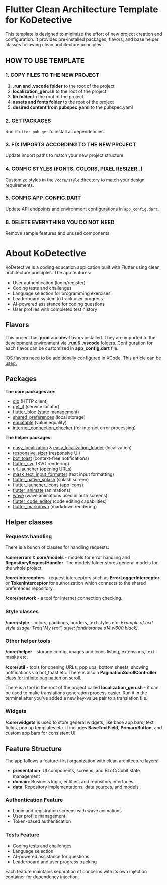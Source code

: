 # Flutter Clean Architecture Template for KoDetective

This template is designed to minimize the effort of new project creation and configuration. It provides pre-installed packages, flavors, and base helper classes following clean architecture principles.

## HOW TO USE TEMPLATE

### 1. COPY FILES TO THE NEW PROJECT
1. **.run and .vscode folder** to the root of the project
2. **localization_gen.sh** to the root of the project
3. **lib folder** to the root of the project
4. **assets and fonts folder** to the root of the project
5. **desired content from pubspec.yaml** to the pubspec.yaml

### 2. GET PACKAGES
Run `flutter pub get` to install all dependencies.

### 3. FIX IMPORTS ACCORDING TO THE NEW PROJECT
Update import paths to match your new project structure.

### 4. CONFIG STYLES (FONTS, COLORS, PIXEL RESIZER..)
Customize styles in the `/core/style` directory to match your design requirements.

### 5. CONFIG APP_CONFIG.DART
Update API endpoints and environment configurations in `app_config.dart`.

### 6. DELETE EVERYTHING YOU DO NOT NEED
Remove sample features and unused components.

# About KoDetective

KoDetective is a coding education application built with Flutter using clean architecture principles. The app features:

- User authentication (login/register)
- Coding tests and challenges
- Language selection for programming exercises
- Leaderboard system to track user progress
- AI-powered assistance for coding questions
- User profiles with completed test history

## Flavors

This project has **prod** and **dev** flavors installed. They are imported to the development environment via **.run** & **.vscode** folders. Configuration for each flavor can be customized in **app_config.dart** file.

IOS flavors need to be additionally configured in XCode. [This article can be used.](https://medium.com/@animeshjain/build-flavors-in-flutter-android-and-ios-with-different-firebase-projects-per-flavor-27c5c5dac10b)

## Packages
**The core packages are:**
- [dio](https://pub.dev/packages/dio) (HTTP client)
- [get_it](https://pub.dev/packages/get_it) (service locator)
- [flutter_bloc](https://pub.dev/packages/flutter_bloc) (state management)
- [shared_preferences](https://pub.dev/packages/shared_preferences) (local storage)
- [equatable](https://pub.dev/packages/equatable) (value equality)
- [internet_connection_checker](https://pub.dev/packages/internet_connection_checker) (for internet error processing)

**The helper packages:**
- [easy_localization](https://pub.dev/packages/easy_localization) & [easy_localization_loader](https://pub.dev/packages/easy_localization_loader) (localization)
- [responsive_sizer](https://pub.dev/packages/responsive_sizer) (responsive UI)
- [bot_toast](https://pub.dev/packages/bot_toast) (context-free notifications)
- [flutter_svg](https://pub.dev/packages/flutter_svg) (SVG rendering)
- [url_launcher](https://pub.dev/packages/url_launcher) (opening URLs)
- [mask_text_input_formatter](https://pub.dev/packages/mask_text_input_formatter) (text input formatting)
- [flutter_native_splash](https://pub.dev/packages/flutter_native_splash) (splash screen)
- [flutter_launcher_icons](https://pub.dev/packages/flutter_launcher_icons) (app icons)
- [flutter_animate](https://pub.dev/packages/flutter_animate) (animations)
- [wave](https://pub.dev/packages/wave) (wave animations used in auth screens)
- [flutter_code_editor](https://pub.dev/packages/flutter_code_editor) (code editing capabilities)
- [flutter_markdown](https://pub.dev/packages/flutter_markdown) (markdown rendering)

## Helper classes
### Requests handling
There is a bunch of classes for handling requests:

**/core/errors** & **core/models** - models for error handling and **RepositoryRequestHandler**. The models folder stores general models for the whole project.

**/core/interceptors** - request interceptors such as **ErrorLoggerInterceptor** or **TokenInterceptor** for authorization which connects to the shared preferences repository.

**/core/network** - a tool for internet connection checking.

### Style classes
**/core/style** - colors, paddings, borders, text styles etc. *Example of text style usage: Text("My text", style: fontInstanse.s14.w600.black).*

### Other helper tools
**/core/helper** - storage config, images and icons listing, extensions, text masks etc.

**/core/util** - tools for opening URLs, pop ups, bottom sheets, showing notifications via bot_toast etc. 
There is also a **PaginationScrollController** [class for infinite pagination on scroll.](https://medium.com/@m1nori/flutter-pagination-without-any-packages-8c24095555b3)

There is a tool in the root of the project called **localization_gen.sh** - it can be used to make translations generation process easier. Run it in the terminal after you've added a new key-value pair to a translation file.

### Widgets
**/core/widgets** is used to store general widgets, like base app bars, text fields, pop up templates etc. It includes **BaseTextField**, **PrimaryButton**, and custom app bars for consistent UI.

## Feature Structure

The app follows a feature-first organization with clean architecture layers:

- **presentation**: UI components, screens, and BLoC/Cubit state management
- **domain**: Business logic, entities, and repository interfaces
- **data**: Repository implementations, data sources, and models

### Authentication Feature
- Login and registration screens with wave animations
- User profile management
- Token-based authentication

### Tests Feature
- Coding tests and challenges
- Language selection
- AI-powered assistance for questions
- Leaderboard and user progress tracking

Each feature maintains separation of concerns with its own injection container for dependency injection.

